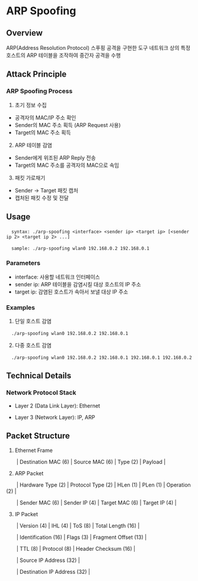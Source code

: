 # ARP Spoofing

## Overview

ARP(Address Resolution Protocol) 스푸핑 공격을 구현한 도구
네트워크 상의 특정 호스트의 ARP 테이블을 조작하여 중간자 공격을 수행

## Attack Principle

### ARP Spoofing Process

1. 초기 정보 수집

- 공격자의 MAC/IP 주소 확인
- Sender의 MAC 주소 획득 (ARP Request 사용)
- Target의 MAC 주소 획득

2. ARP 테이블 감염

- Sender에게 위조된 ARP Reply 전송
- Target의 MAC 주소를 공격자의 MAC으로 속임

3. 패킷 가로채기

- Sender -> Target 패킷 캡처
- 캡처된 패킷 수정 및 전달


## Usage
&emsp;``` syntax: ./arp-spoofing <interface> <sender ip> <target ip> [<sender ip 2> <target ip 2> ...] ```

&emsp;``` sample: ./arp-spoofing wlan0 192.168.0.2 192.168.0.1 ```

### Parameters
- interface: 사용할 네트워크 인터페이스
- sender ip: ARP 테이블을 감염시킬 대상 호스트의 IP 주소
- target ip: 감염된 호스트가 속아서 보낼 대상 IP 주소

### Examples

1. 단일 호스트 감염

&emsp;```./arp-spoofing wlan0 192.168.0.2 192.168.0.1```

2. 다중 호스트 감염

&emsp;```./arp-spoofing wlan0 192.168.0.2 192.168.0.1 192.168.0.1 192.168.0.2```


## Technical Details

### Network Protocol Stack

- Layer 2 (Data Link Layer): Ethernet

- Layer 3 (Network Layer): IP, ARP

## Packet Structure

1. Ethernet Frame

&emsp;&emsp;| Destination MAC (6) | Source MAC (6) | Type (2) | Payload |

2. ARP Packet

&emsp;&emsp;| Hardware Type (2) | Protocol Type (2) | HLen (1) | PLen (1) | Operation (2) |

&emsp;&emsp;| Sender MAC (6) | Sender IP (4) | Target MAC (6) | Target IP (4) |

3. IP Packet

&emsp;&emsp;| Version (4) | IHL (4) | ToS (8) | Total Length (16) |

&emsp;&emsp;| Identification (16) | Flags (3) | Fragment Offset (13) |

&emsp;&emsp;| TTL (8) | Protocol (8) | Header Checksum (16) |

&emsp;&emsp;| Source IP Address (32) |

&emsp;&emsp;| Destination IP Address (32) |
